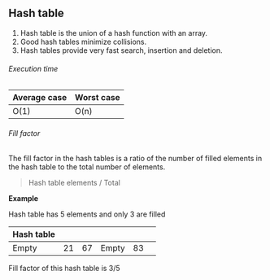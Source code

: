 ## Hash table

1. Hash table is the union of a hash function with an array.
2. Good hash tables minimize collisions.
3. Hash tables provide very fast search, insertion and deletion.

###### Execution time

| Average case | Worst case |
| --- | --- |
| O(1) | O(n) |

###### Fill factor

The fill factor in the hash tables is a ratio of the number of filled elements in the hash table to the total number of elements.

> Hash table elements / Total

**Example**

Hash table has 5 elements and only 3 are filled

| Hash table ||||||
| --- | --- | --- | --- | --- | --- |
| Empty | 21 | 67 | Empty | 83 |

Fill factor of this hash table is 3/5